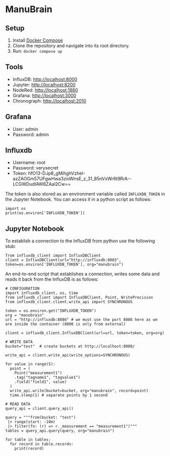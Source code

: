 # ManuBrain
## Setup
1. Install [Docker Compose](https://docs.docker.com/compose/install/)
2. Clone the repository and navigate into its root directory.
3. Run: `docker compose up`

## Tools
- InfluxDB: [http://localhost:8000](http://localhost:8000)
- Jupyter: [http://localhost:8200](http://localhost:8200)
- NodeRed: [http://localhost:1880](http://localhost:1880)
- Grafana: [http://localhost:3000](http://localhost:3000)
- Chronograph: [http://localhost:2010](http://localhost:2010)

## Grafana
- User: 		   admin
- Password: 	admin

## Influxdb
- Username:    root
- Password:	   verysecret
- Token:       hfO13-DJp8_gMihghVzheI-azZAOGm57UFgwHwa3zioWnsE_z_31_85nVxWr6t9RrA--LCGWDudIAW6ZAal2Cw==

The token is also stored as an environment variable called `INFLUXDB_TOKEN` in the Jupyter Notebook. You can access it in a python script as follows:
```
import os
print(os.environ['INFLUXDB_TOKEN'])
```

## Jupyter Notebook
To establish a connection to the InfluxDB from python use the following stub:
```
from influxdb_client import InfluxDBClient
client = InfluxDBClient(url="http://influxdb:8083", token=os.environ['INFLUXDB_TOKEN'], org="manubrain")
```

An end-to-end script that establishes a connection, writes some data and reads it back from the InfluxDB is as follows:
```
# CONFIGURATION
import influxdb_client, os, time
from influxdb_client import InfluxDBClient, Point, WritePrecision
from influxdb_client.client.write_api import SYNCHRONOUS

token = os.environ.get("INFLUXDB_TOKEN")
org = "manubrain"
url = "http://influxdb:8086" # we must use the port 8086 here as we are inside the container (8000 is only from external)

client = influxdb_client.InfluxDBClient(url=url, token=token, org=org)
```
```
# WRITE DATA
bucket="test"  # create buckets at http://localhost:8000/

write_api = client.write_api(write_options=SYNCHRONOUS)
   
for value in range(5):
  point = (
    Point("measurement1")
    .tag("tagname1", "tagvalue1")
    .field("field1", value)
  )
  write_api.write(bucket=bucket, org="manubrain", record=point)
  time.sleep(1) # separate points by 1 second
```
```
# READ DATA
query_api = client.query_api()

query = """from(bucket: "test")
 |> range(start: -10m)
 |> filter(fn: (r) => r._measurement == "measurement1")"""
tables = query_api.query(query, org="manubrain")

for table in tables:
  for record in table.records:
    print(record)
```
